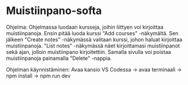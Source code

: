 # Muistiinpano-softa

Ohjelma:
Ohjelmassa luodaan kursseja, joihin liittyen voi kirjoittaa muistiinpanoja. Ensin pitää luoda kurssi "Add courses" -näkymältä. Sen jälkeen "Create notes" -näkymässä valitaan kurssi, johon haluat kirjoittaa muistiinpanoja. "List notes" -näkymässä näet kirjoittamasi muistiinpanot sekä ajan, jolloin muistiinpano kirjoitettiin. Samalla sivulla voi poistaa muistiinpanoja painamalla "Delete" -nappia.

Ohjelman käynnistäminen:
Avaa kansio VS Codessa -> avaa terminaali -> npm install -> npm run dev

